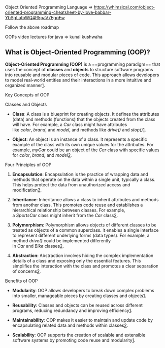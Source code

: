 Object Oriented Programming Language => https://whimsical.com/object-oriented-programming-cheatsheet-by-love-babbar-YbSgLatbWQ4R5paV7EgqFw

Follow the above roadmap

OOPs video lectures for java => kunal kushwaha

## What is Object-Oriented Programming (OOP)?

**Object-Oriented Programming (OOP)** is a ==programming paradigm== that uses the concept of **classes** and **objects** to structure software programs into reusable and modular pieces of code. This approach allows developers to model real-world entities and their interactions in a more intuitive and organized manner[1](https://www.bing.com/ck/a?!&&p=85c85436eb075c8c54b1cf653045c4070f11fb5cc3e3201cccabffc9b1c2a2c7JmltdHM9MTc0OTk0NTYwMA&ptn=3&ver=2&hsh=4&fclid=34af192e-7b97-66dd-1e82-0c437a9167bd&psq=what+is+object+oriented+programming&u=a1aHR0cHM6Ly93d3cuZWR1Y2F0aXZlLmlvL2Jsb2cvb2JqZWN0LW9yaWVudGVkLXByb2dyYW1taW5n&ntb=1).

Key Concepts of OOP

Classes and Objects

- **Class**: A class is a blueprint for creating objects. It defines the attributes (data) and methods (functions) that the objects created from the class will have. For example, a _Car_ class might have attributes like _color_, _brand_, and _model_, and methods like _drive()_ and _stop()_[1](https://www.bing.com/ck/a?!&&p=85c85436eb075c8c54b1cf653045c4070f11fb5cc3e3201cccabffc9b1c2a2c7JmltdHM9MTc0OTk0NTYwMA&ptn=3&ver=2&hsh=4&fclid=34af192e-7b97-66dd-1e82-0c437a9167bd&psq=what+is+object+oriented+programming&u=a1aHR0cHM6Ly93d3cuZWR1Y2F0aXZlLmlvL2Jsb2cvb2JqZWN0LW9yaWVudGVkLXByb2dyYW1taW5n&ntb=1).
    
- **Object**: An object is an instance of a class. It represents a specific example of the class with its own unique values for the attributes. For example, _myCar_ could be an object of the _Car_ class with specific values for _color_, _brand_, and _model_[2](https://www.bing.com/ck/a?!&&p=28eeabbba42f12e79c647131b2db4ecbd82a1cc17531d268fffe39cec9428310JmltdHM9MTc0OTk0NTYwMA&ptn=3&ver=2&hsh=4&fclid=34af192e-7b97-66dd-1e82-0c437a9167bd&psq=what+is+object+oriented+programming&u=a1aHR0cHM6Ly93d3cuZ2Vla3Nmb3JnZWVrcy5vcmcvaW50cm9kdWN0aW9uLW9mLW9iamVjdC1vcmllbnRlZC1wcm9ncmFtbWluZy8&ntb=1).
    

Four Principles of OOP

1. **Encapsulation**: Encapsulation is the practice of wrapping data and methods that operate on the data within a single unit, typically a class. This helps protect the data from unauthorized access and modification[2](https://www.bing.com/ck/a?!&&p=6fb45dfa6a3059ca73bd795f651bccb7d53e3aab88f490d959a26fa7b52537f5JmltdHM9MTc0OTk0NTYwMA&ptn=3&ver=2&hsh=4&fclid=34af192e-7b97-66dd-1e82-0c437a9167bd&u=a1aHR0cHM6Ly93d3cuZ2Vla3Nmb3JnZWVrcy5vcmcvaW50cm9kdWN0aW9uLW9mLW9iamVjdC1vcmllbnRlZC1wcm9ncmFtbWluZy8&ntb=1).
    
2. **Inheritance**: Inheritance allows a class to inherit attributes and methods from another class. This promotes code reuse and establishes a hierarchical relationship between classes. For example, a _SportsCar_ class might inherit from the _Car_ class[2](https://www.bing.com/ck/a?!&&p=6fb45dfa6a3059ca73bd795f651bccb7d53e3aab88f490d959a26fa7b52537f5JmltdHM9MTc0OTk0NTYwMA&ptn=3&ver=2&hsh=4&fclid=34af192e-7b97-66dd-1e82-0c437a9167bd&u=a1aHR0cHM6Ly93d3cuZ2Vla3Nmb3JnZWVrcy5vcmcvaW50cm9kdWN0aW9uLW9mLW9iamVjdC1vcmllbnRlZC1wcm9ncmFtbWluZy8&ntb=1).
    
3. **Polymorphism**: Polymorphism allows objects of different classes to be treated as objects of a common superclass. It enables a single interface to represent different underlying forms (data types). For example, a method _drive()_ could be implemented differently in _Car_ and _Bike_ classes[2](https://www.bing.com/ck/a?!&&p=6fb45dfa6a3059ca73bd795f651bccb7d53e3aab88f490d959a26fa7b52537f5JmltdHM9MTc0OTk0NTYwMA&ptn=3&ver=2&hsh=4&fclid=34af192e-7b97-66dd-1e82-0c437a9167bd&u=a1aHR0cHM6Ly93d3cuZ2Vla3Nmb3JnZWVrcy5vcmcvaW50cm9kdWN0aW9uLW9mLW9iamVjdC1vcmllbnRlZC1wcm9ncmFtbWluZy8&ntb=1).
    
4. **Abstraction**: Abstraction involves hiding the complex implementation details of a class and exposing only the essential features. This simplifies the interaction with the class and promotes a clear separation of concerns[2](https://www.bing.com/ck/a?!&&p=6fb45dfa6a3059ca73bd795f651bccb7d53e3aab88f490d959a26fa7b52537f5JmltdHM9MTc0OTk0NTYwMA&ptn=3&ver=2&hsh=4&fclid=34af192e-7b97-66dd-1e82-0c437a9167bd&u=a1aHR0cHM6Ly93d3cuZ2Vla3Nmb3JnZWVrcy5vcmcvaW50cm9kdWN0aW9uLW9mLW9iamVjdC1vcmllbnRlZC1wcm9ncmFtbWluZy8&ntb=1).
    

Benefits of OOP

- **Modularity**: OOP allows developers to break down complex problems into smaller, manageable pieces by creating classes and objects[1](https://www.bing.com/ck/a?!&&p=dd950839cc6aa9156f27fff73bc79e0ae4857d99947a982b408e17b18fca7713JmltdHM9MTc0OTk0NTYwMA&ptn=3&ver=2&hsh=4&fclid=34af192e-7b97-66dd-1e82-0c437a9167bd&u=a1aHR0cHM6Ly93d3cuZWR1Y2F0aXZlLmlvL2Jsb2cvb2JqZWN0LW9yaWVudGVkLXByb2dyYW1taW5n&ntb=1).
    
- **Reusability**: Classes and objects can be reused across different programs, reducing redundancy and improving efficiency[1](https://www.bing.com/ck/a?!&&p=dd950839cc6aa9156f27fff73bc79e0ae4857d99947a982b408e17b18fca7713JmltdHM9MTc0OTk0NTYwMA&ptn=3&ver=2&hsh=4&fclid=34af192e-7b97-66dd-1e82-0c437a9167bd&u=a1aHR0cHM6Ly93d3cuZWR1Y2F0aXZlLmlvL2Jsb2cvb2JqZWN0LW9yaWVudGVkLXByb2dyYW1taW5n&ntb=1).
    
- **Maintainability**: OOP makes it easier to maintain and update code by encapsulating related data and methods within classes[2](https://www.bing.com/ck/a?!&&p=6fb45dfa6a3059ca73bd795f651bccb7d53e3aab88f490d959a26fa7b52537f5JmltdHM9MTc0OTk0NTYwMA&ptn=3&ver=2&hsh=4&fclid=34af192e-7b97-66dd-1e82-0c437a9167bd&u=a1aHR0cHM6Ly93d3cuZ2Vla3Nmb3JnZWVrcy5vcmcvaW50cm9kdWN0aW9uLW9mLW9iamVjdC1vcmllbnRlZC1wcm9ncmFtbWluZy8&ntb=1).
    
- **Scalability**: OOP supports the creation of scalable and extensible software systems by promoting code reuse and modularity[1](https://www.bing.com/ck/a?!&&p=dd950839cc6aa9156f27fff73bc79e0ae4857d99947a982b408e17b18fca7713JmltdHM9MTc0OTk0NTYwMA&ptn=3&ver=2&hsh=4&fclid=34af192e-7b97-66dd-1e82-0c437a9167bd&u=a1aHR0cHM6Ly93d3cuZWR1Y2F0aXZlLmlvL2Jsb2cvb2JqZWN0LW9yaWVudGVkLXByb2dyYW1taW5n&ntb=1).